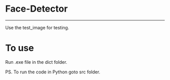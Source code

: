 # Face-Detector
___________________________________________

Use the test_image for testing.

# To use

Run .exe file in the dict folder.

PS. To run the code in Python goto src folder.
